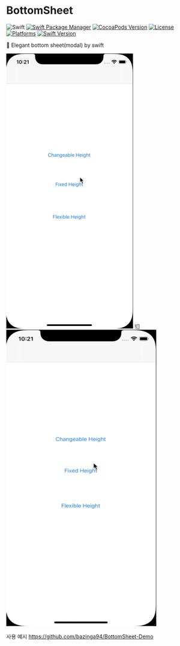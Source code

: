 # BottomSheet

![Swift](https://img.shields.io/badge/Swift-5.0-orange.svg)
[![Swift Package Manager](https://img.shields.io/badge/SPM-supported-DE5C43.svg?style=flat)](https://swift.org/package-manager/)
[![CocoaPods Version](https://img.shields.io/cocoapods/v/JHBottomSheet.svg?style=flat)](http://cocoapods.org/pods/JHBottomSheet)
[![License](https://img.shields.io/cocoapods/l/JHBottomSheet.svg?style=flat)](http://cocoapods.org/pods/JHBottomSheet)
[![Platforms](https://img.shields.io/badge/platform-iOS-lightgrey.svg)](http://cocoapods.org/pods/JHBottomSheet)
[![Swift Version](https://img.shields.io/badge/Swift-4.2~-F16D39.svg?style=flat)](https://developer.apple.com/swift)

💫 Elegant bottom sheet(modal) by swift

![](gif/Demo.gif)
![]<img src="https://github.com/bazinga94/BottomSheet/blob/main/gif/Demo.gif" width="400" height="790">

사용 예시
https://github.com/bazinga94/BottomSheet-Demo
